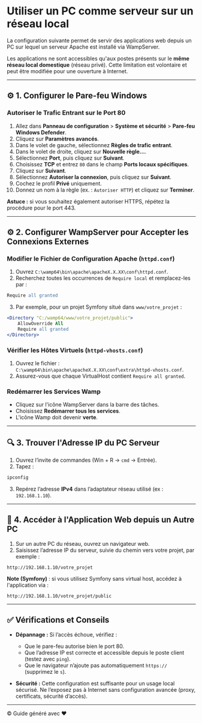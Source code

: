
# Utiliser un PC comme serveur sur un réseau local

La configuration suivante permet de servir des applications web depuis un PC sur lequel un serveur Apache est installé via WampServer.

Les applications ne sont accessibles qu'aux postes présents sur le **même réseau local domestique** (réseau privé). Cette limitation est volontaire et peut être modifiée pour une ouverture à Internet.

---

## ⚙️ 1. Configurer le Pare-feu Windows

### Autoriser le Trafic Entrant sur le Port 80

1. Allez dans **Panneau de configuration** > **Système et sécurité** > **Pare-feu Windows Defender**.
2. Cliquez sur **Paramètres avancés**.
3. Dans le volet de gauche, sélectionnez **Règles de trafic entrant**.
4. Dans le volet de droite, cliquez sur **Nouvelle règle...**.
5. Sélectionnez **Port**, puis cliquez sur **Suivant**.
6. Choisissez **TCP** et entrez `80` dans le champ **Ports locaux spécifiques**.
7. Cliquez sur **Suivant**.
8. Sélectionnez **Autoriser la connexion**, puis cliquez sur **Suivant**.
9. Cochez le profil **Privé** uniquement.
10. Donnez un nom à la règle (ex. : `Autoriser HTTP`) et cliquez sur **Terminer**.

**Astuce :** si vous souhaitez également autoriser HTTPS, répétez la procédure pour le port 443.

---

## ⚙️ 2. Configurer WampServer pour Accepter les Connexions Externes

### Modifier le Fichier de Configuration Apache (`httpd.conf`)

1. Ouvrez `C:\wamp64\bin\apache\apacheX.X.XX\conf\httpd.conf`.
2. Recherchez toutes les occurrences de `Require local` et remplacez-les par :

```apache
Require all granted
```

3. Par exemple, pour un projet Symfony situé dans `www/votre_projet` :

```apache
<Directory "C:/wamp64/www/votre_projet/public">
    AllowOverride All
    Require all granted
</Directory>
```

### Vérifier les Hôtes Virtuels (`httpd-vhosts.conf`)

1. Ouvrez le fichier : `C:\wamp64\bin\apache\apacheX.X.XX\conf\extra\httpd-vhosts.conf`.
2. Assurez-vous que chaque VirtualHost contient `Require all granted`.

### Redémarrer les Services Wamp

- Cliquez sur l'icône WampServer dans la barre des tâches.
- Choisissez **Redémarrer tous les services**.
- L'icône Wamp doit devenir **verte**.

---

## 🔍 3. Trouver l'Adresse IP du PC Serveur

1. Ouvrez l’invite de commandes (Win + R → `cmd` → Entrée).
2. Tapez :

```bash
ipconfig
```

3. Repérez l’adresse **IPv4** dans l’adaptateur réseau utilisé (ex : `192.168.1.10`).

---

## 🎯 4. Accéder à l'Application Web depuis un Autre PC

1. Sur un autre PC du réseau, ouvrez un navigateur web.
2. Saisissez l’adresse IP du serveur, suivie du chemin vers votre projet, par exemple :

```
http://192.168.1.10/votre_projet
```

**Note (Symfony)** : si vous utilisez Symfony sans virtual host, accédez à l'application via :

```
http://192.168.1.10/votre_projet/public
```

---

## ✅ Vérifications et Conseils

- **Dépannage :** Si l’accès échoue, vérifiez :
  - Que le pare-feu autorise bien le port 80.
  - Que l’adresse IP est correcte et accessible depuis le poste client (testez avec `ping`).
  - Que le navigateur n’ajoute pas automatiquement `https://` (supprimez le `s`).

- **Sécurité :** Cette configuration est suffisante pour un usage local sécurisé. Ne l’exposez pas à Internet sans configuration avancée (proxy, certificats, sécurité d’accès).

---

© Guide généré avec ❤️
